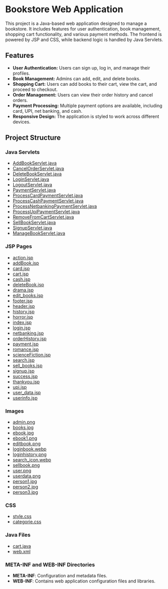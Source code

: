 # Bookstore Web Application

This project is a Java-based web application designed to manage a bookstore. It includes features for user authentication, book management, shopping cart functionality, and various payment methods. The frontend is powered by JSP and CSS, while backend logic is handled by Java Servlets.

## Features

- **User Authentication:** Users can sign up, log in, and manage their profiles.
- **Book Management:** Admins can add, edit, and delete books.
- **Shopping Cart:** Users can add books to their cart, view the cart, and proceed to checkout.
- **Order Management:** Users can view their order history and cancel orders.
- **Payment Processing:** Multiple payment options are available, including card, UPI, net banking, and cash.
- **Responsive Design:** The application is styled to work across different devices.

## Project Structure

### Java Servlets

- [AddBookServlet.java](AddBookServlet.java)
- [CancelOrderServlet.java](CancelOrderServlet.java)
- [DeleteBookServlet.java](DeleteBookServlet.java)
- [LoginServlet.java](LoginServlet.java)
- [LogoutServlet.java](LogoutServlet.java)
- [PaymentServlet.java](PaymentServlet.java)
- [ProcessCardPaymentServlet.java](ProcessCardPaymentServlet.java)
- [ProcessCashPaymentServlet.java](ProcessCashPaymentServlet.java)
- [ProcessNetbankingPaymentServlet.java](ProcessNetbankingPaymentServlet.java)
- [ProcessUpiPaymentServlet.java](ProcessUpiPaymentServlet.java)
- [RemoveFromCartServlet.java](RemoveFromCartServlet.java)
- [SellBookServlet.java](SellBookServlet.java)
- [SignupServlet.java](SignupServlet.java)
- [ManageBookServlet.java](manageBookServlet.java)

### JSP Pages

- [action.jsp](action.jsp)
- [addBook.jsp](addBook.jsp)
- [card.jsp](card.jsp)
- [cart.jsp](cart.jsp)
- [cash.jsp](cash.jsp)
- [deleteBook.jsp](deleteBook.jsp)
- [drama.jsp](drama.jsp)
- [edit_books.jsp](edit_books.jsp)
- [footer.jsp](footer.jsp)
- [header.jsp](header.jsp)
- [history.jsp](history.jsp)
- [horror.jsp](horror.jsp)
- [index.jsp](index.jsp)
- [login.jsp](login.jsp)
- [netbanking.jsp](netbanking.jsp)
- [orderHistory.jsp](orderHistory.jsp)
- [payment.jsp](payment.jsp)
- [romance.jsp](romance.jsp)
- [scienceFiction.jsp](scienceFiction.jsp)
- [search.jsp](search.jsp)
- [sell_books.jsp](sell_books.jsp)
- [signup.jsp](signup.jsp)
- [success.jsp](success.jsp)
- [thankyou.jsp](thankyou.jsp)
- [upi.jsp](upi.jsp)
- [user_data.jsp](user_data.jsp)
- [userinfo.jsp](userinfo.jsp)

### Images

- [admin.png](admin.png)
- [books.jpg](books.jpg)
- [ebook.jpg](ebook.jpg)
- [ebook1.png](ebook1.png)
- [editbook.png](editbook.png)
- [loginbook.webp](loginbook.webp)
- [loginhistory.png](loginhistory.png)
- [search_icon.webp](search_icon.webp)
- [sellbook.png](sellbook.png)
- [user.png](user.png)
- [userdata.png](userdata.png)
- [person1.jpg](person1.jpg)
- [person2.jpg](person2.jpg)
- [person3.jpg](person3.jpg)

### CSS

- [style.css](style.css)
- [categorie.css](categorie.css)

### Java Files

- [cart.java](cart.java)
- [web.xml](web.xml)

### META-INF and WEB-INF Directories

- **META-INF**: Configuration and metadata files.
- **WEB-INF**: Contains web application configuration files and libraries.

